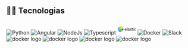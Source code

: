<h2 align="left">👨‍💻​ Tecnologias</h2>

###

<div align="left">
  <img src="https://cdn.jsdelivr.net/gh/devicons/devicon/icons/python/python-original.svg" height="30" width="50" alt="Python"  />
  <img src="https://cdn.jsdelivr.net/gh/devicons/devicon/icons/angularjs/angularjs-original.svg" height="30" width="50" alt="Angular"  />
  <img src="https://cdn.jsdelivr.net/gh/devicons/devicon/icons/nodejs/nodejs-original-wordmark.svg" height="30" width="50" alt="NodeJs"  />
  <img src="https://cdn.jsdelivr.net/gh/devicons/devicon/icons/typescript/typescript-plain.svg" height="30" width="50" alt="Typescript"  />
  <img src="./elastic-logo.svg" height="30" width="50" alt="ElasticSearch"  />
  <img src="https://cdn.jsdelivr.net/gh/devicons/devicon/icons/docker/docker-original-wordmark.svg" height="30" width="50" alt="Docker"  />
  <img src="https://cdn.jsdelivr.net/gh/devicons/devicon/icons/slack/slack-original.svg" height="30" width="50" alt="Slack"  />
  <img src="https" height="30" width="50" alt="docker logo"  />
  <img src="https" height="30" width="50" alt="docker logo"  />
  <img src="https" height="30" width="50" alt="docker logo"  />
  <img src="https" height="30" width="50" alt="docker logo"  />

</div>
